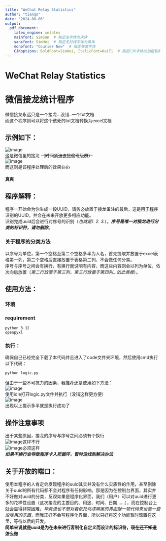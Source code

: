 ```yaml
---
title: "WeChat Relay Statistics"
author: "tianqo"
date: "2024-08-06"
output:
  pdf_document:
    latex_engine: xelatex
    mainfont: SimSun  # 指定主字体为宋体
    sansfont: SimHei  # 指定无衬线字体为黑体
    monofont: "Courier New"  # 指定等宽字体
    CJKoptions: BoldFont=SimHei, ItalicFont=KaiTi  # 指定CJK字体的加粗和斜体
---
```


# WeChat Relay Statistics
# 微信接龙统计程序
微信接龙永远只是一个接龙...没错..一个txt文档<br />
而这个程序则可以将这个~~该死的~~txt文档转换为excel文档<br />
## 示例如下： <br />

![image](https://github.com/tianqo/WeChat-Relay-Statistics/assets/68796895/606e3645-f32d-4e15-a245-e88a58d2f60a)<br />这是微信里的接龙 ~~（时间紧迫直接偷班级群）~~<br />
![image](https://github.com/tianqo/WeChat-Relay-Statistics/assets/68796895/0ba38bdc-9424-4a0f-ae85-270c8e7506fc)<br />而这则是该程序处理后的效果👍👍<br />

**真爽**<br />
## 程序解释：<br />
程序一开始会为你生成一段UUID，请务必放置于接龙备注的最后，这是用于程序识别的UUID，并会在未来开放更多相应功能。<br />
识别完成uuid后会进行对序号的识别（*也就是1. 2. 3.*），***序号是唯一对接龙进行分类的标识符，请勿删除***。<br />
### 关于程序的分类方法
以序号为单位，第一个空格至第二个空格多半为人名，首先提取并放置于excel表格第一列，第二个空格后直接放置于表格第二列，不会做任何分类。<br />
序号与序号之间会有换行，有换行就说明有内容，而这些内容则会以列为单位，依次向后放置（*第二行放置于第三列，第三行放置于第四列...依此类推*）。<br />
## 使用方法： <br />
### 环境 <br />
### requirement <br />
    python 3.12
    openpyxl
### 执行： <br />
确保自己已经完全下载了本代码并且进入了code文件夹环境，然后使用cmd执行以下代码：<br />
```
python logic.py
```
但由于一些不可抗力的因素，我推荐还是使用如下方法：<br />
![image](https://github.com/tianqo/WeChat-Relay-Statistics/assets/68796895/24ffae61-2b03-4bb4-bf60-99824a4c0475)<br />
使用idle打开logic.py文件并执行（没错这样更方便）<br />
![image](https://github.com/tianqo/WeChat-Relay-Statistics/assets/68796895/fda7037b-e60a-4a65-b097-96175dd700a5)<br />
出现以上提示多半就是执行成功了<br />
## 操作注意事项
出于某些原因，接龙的序号与序号之间必须有个换行<br />
![image](https://github.com/tianqo/WeChat-Relay-Statistics/assets/68796895/58840b65-e21c-423d-b5dd-2acfb8da0a06)这样不行<br />
![image](https://github.com/tianqo/WeChat-Relay-Statistics/assets/68796895/c2aac2ef-08fb-4396-85e9-2510dd4cdc37)必须这样<br />
***如果不换行会导致程序卡入死循环，暂时没找到解决办法***<br />
## 关于开放的端口：<br />
使用本程序的人肯定会发现程序的uuid其实并没有什么实质性的作用，甚至删除关于uuid的所有代码都不会对程序有任何影响。那是因为在控制台界面，其实并不好做对uuid的分类，反观如果是程序化界面，我们（用户）可以对uuid进行更多的花样性设置（这次接龙的主要目的、用途、时间、日期......），而在控制台上就会显得非常困难，*毕竟谁也不想对着依托乌漆嘛黑的界面敲一顿代码来设置一些没啥用的东西*，而我正好不会写程序化界面，所以只好将这个功能暂时晾置在这里，等待以后的开发。<br />
**简单来说就是uuid是为在未来进行客制化自定义而设计的标识符，~~现在还不知道怎么做~~**

